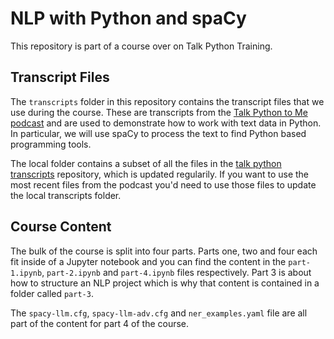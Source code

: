 # NLP with Python and spaCy 

This repository is part of a course over on Talk Python Training. 

## Transcript Files

The `transcripts` folder in this repository contains the transcript files that we use during the course. These are transcripts from the [Talk Python to Me podcast](https://talkpython.fm/) and are used to demonstrate how to work with text data in Python. In particular, we will use spaCy to process the text to find Python based programming tools. 

The local folder contains a subset of all the files in the [talk python transcripts](https://github.com/mikeckennedy/talk-python-transcripts) repository, which is updated regularily. If you want to use the most recent files from the podcast you'd need to use those files to update the local transcripts folder. 

## Course Content

The bulk of the course is split into four parts. Parts one, two and four each fit inside of a Jupyter notebook and you can find the content in the `part-1.ipynb`, `part-2.ipynb` and `part-4.ipynb` files respectively. Part 3 is about how to structure an NLP project which is why that content is contained in a folder called `part-3`.

The `spacy-llm.cfg`, `spacy-llm-adv.cfg` and `ner_examples.yaml` file are all part of the content for part 4 of the course.
